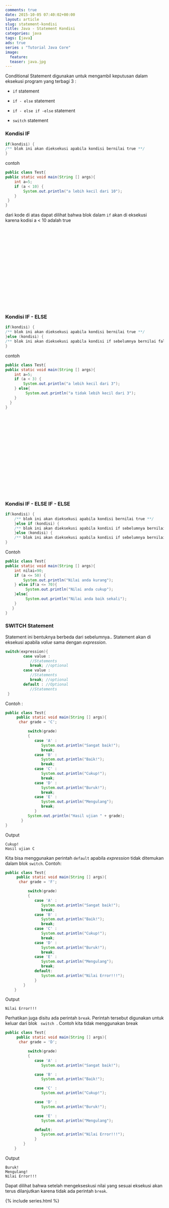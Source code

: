 ```yaml
---
comments: true
date: 2015-10-05 07:40:02+00:00
layout: article
slug: statement-kondisi
title: Java - Statement Kondisi
categories: java
tags: [java]
ads: true
series : "Tutorial Java Core"
image:
  feature:
  teaser: java.jpg
---
```


Conditional Statement digunakan untuk mengambil keputusan dalam eksekusi program yang terbagi 3 :





  * ` if ` statement


  * ` if - else ` statement


  * ` if - else if -else ` statement


  * ` switch ` statement



<!-- more -->



### Kondisi IF




``` java    
if(kondisi) {
/** blok ini akan dieksekusi apabila kondisi bernilai true **/
}
```



contoh


```java   
public class Test{
public static void main(String [] args){
	int a=5;
	if (a < 10) {
		System.out.println("a lebih kecil dari 10");
	}
 }
}
```



dari kode di atas dapat dilihat bahwa blok dalam `if` akan di eksekusi karena kodisi a < 10 adalah true

<center><script async src="//pagead2.googlesyndication.com/pagead/js/adsbygoogle.js"></script><!-- BOX--><ins class="adsbygoogle"  style="display:inline-block;width:300px;height:250px" data-ad-client="ca-pub-4504493660273886" data-ad-slot="1638134271"></ins><script>(adsbygoogle = window.adsbygoogle || []).push({});</script></center>


### Kondisi IF - ELSE





```java
if(kondisi) {
/** blok ini akan dieksekusi apabila kondisi bernilai true **/
}else (kondisi) {
/** blok ini akan dieksekusi apabila kondisi if sebelumnya bernilai false**/
}
```

contoh


```java   
public class Test{
public static void main(String [] args){
	int a=5;
	if (a < 3) {
		System.out.println("a lebih kecil dari 3");
	} else{
		 System.out.println("a tidak lebih kecil dari 3");
	}
  }
}
```




<center><script async src="//pagead2.googlesyndication.com/pagead/js/adsbygoogle.js"></script><!-- BOX--><ins class="adsbygoogle"  style="display:inline-block;width:300px;height:250px" data-ad-client="ca-pub-4504493660273886" data-ad-slot="1638134271"></ins><script>(adsbygoogle = window.adsbygoogle || []).push({});</script></center>

### Kondisi IF - ELSE IF - ELSE





``` java
if(kondisi) {
    /** blok ini akan dieksekusi apabila kondisi bernilai true **/
    }else if (kondisi) {
    /** blok ini akan dieksekusi apabila kondisi if sebelumnya bernilai false dan kondisi else if ini bernilai true **/
    }else (kondisi) {
    /** blok ini akan dieksekusi apabila kondisi if sebelumnya bernilai false**/
}
```



Contoh


``` java    
public class Test{
public static void main(String [] args){
	int nilai=90;
	if (a <= 50) {
		System.out.println("Nilai anda kurang");
	} else if(a <= 70){
		 System.out.println("Nilai anda cukup");
	}else{
		 System.out.println("Nilai anda baik sekali");
	}
   }
}
```


### SWITCH Statement



Statement ini bentuknya berbeda dari sebelumnya.. Statement akan di eksekusi apabila _value_ sama dengan _expression_.



``` java
switch(expression){
        case value :
           //Statements
           break; //optional
        case value :
           //Statements
           break; //optional
        default : //Optional
           //Statements
 }
```



Contoh :

``` java    
public class Test{
     public static void main(String [] args){
      char grade = 'C';

          switch(grade)
          {
             case 'A' :
                System.out.println("Sangat baik!");
                break;
             case 'B' :
                System.out.println("Baik!");
                break;
             case 'C' :
                System.out.println("Cukup!");
                break;
             case 'D' :
                System.out.println("Buruk!");
                break;
             case 'E' :
                System.out.println("Mengulang");
                break;
             }
          System.out.println("Hasil ujian " + grade);
       }
}
```



Output



    Cukup!
    Hasil ujian C



Kita bisa menggunakan perintah `default` apabila _expression_ tidak ditemukan dalam blok `switch`. Contoh:


``` java    
public class Test{
     public static void main(String [] args){
      char grade = 'F';

          switch(grade)
          {
             case 'A' :
                System.out.println("Sangat baik!");
                break;
             case 'B' :
                System.out.println("Baik!");
                break;
             case 'C' :
                System.out.println("Cukup!");
                break;
             case 'D' :
                System.out.println("Buruk!");
                break;
             case 'E' :
                System.out.println("Mengulang");
                break;
             default:
                System.out.println("Nilai Error!!!");
             }   
        }
    }
```


Output



    Nilai Error!!!



Perhatikan juga disitu ada perintah `break`. Perintah tersebut digunakan untuk keluar dari blok ` switch `. Contoh kita tidak menggunakan break


``` java   
public class Test{
     public static void main(String [] args){
      char grade = 'D';

          switch(grade)
          {
             case 'A' :
                System.out.println("Sangat baik!");

             case 'B' :
                System.out.println("Baik!");

             case 'C' :
                System.out.println("Cukup!");

             case 'D' :
                System.out.println("Buruk!");

             case 'E' :
                System.out.println("Mengulang");

             default:
                System.out.println("Nilai Error!!!");
             }   
        }
    }

```

Output



    Buruk!
    Mengulang!
    Nilai Error!!!



Dapat dilihat bahwa setelah mengekseskusi nilai yang sesuai eksekusi akan terus dilanjutkan karena tidak ada perintah `break`.

{% include series.html %}
